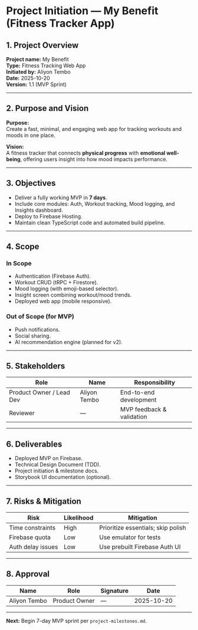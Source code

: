 # Project Initiation — My Benefit (Fitness Tracker App)

## 1. Project Overview
**Project name:** My Benefit  
**Type:** Fitness Tracking Web App  
**Initiated by:** Aliyon Tembo  
**Date:** 2025-10-20  
**Version:** 1.1 (MVP Sprint)

---

## 2. Purpose and Vision
**Purpose:**  
Create a fast, minimal, and engaging web app for tracking workouts and moods in one place.

**Vision:**  
A fitness tracker that connects **physical progress** with **emotional well-being**, offering users insight into how mood impacts performance.

---

## 3. Objectives
- Deliver a fully working MVP in **7 days**.  
- Include core modules: Auth, Workout tracking, Mood logging, and Insights dashboard.  
- Deploy to Firebase Hosting.  
- Maintain clean TypeScript code and automated build pipeline.  

---

## 4. Scope
### In Scope
- Authentication (Firebase Auth).  
- Workout CRUD (tRPC + Firestore).  
- Mood logging (with emoji-based selector).  
- Insight screen combining workout/mood trends.  
- Deployed web app (mobile responsive).  

### Out of Scope (for MVP)
- Push notifications.  
- Social sharing.  
- AI recommendation engine (planned for v2).  

---

## 5. Stakeholders
| Role | Name | Responsibility |
| ---- | ---- | --------------- |
| Product Owner / Lead Dev | Aliyon Tembo | End-to-end development |
| Reviewer | — | MVP feedback & validation |

---

## 6. Deliverables
- Deployed MVP on Firebase.  
- Technical Design Document (TDD).  
- Project initiation & milestone docs.  
- Storybook UI documentation (optional).  

---

## 7. Risks & Mitigation
| Risk | Likelihood | Mitigation |
| ---- | ----------- | ----------- |
| Time constraints | High | Prioritize essentials; skip polish |
| Firebase quota | Low | Use emulator for tests |
| Auth delay issues | Low | Use prebuilt Firebase Auth UI |

---

## 8. Approval
| Name | Role | Signature | Date |
| ----- | ----- | ---------- | ---- |
| Aliyon Tembo | Product Owner | — | 2025-10-20 |

---

**Next:** Begin 7-day MVP sprint per `project-milestones.md`.
